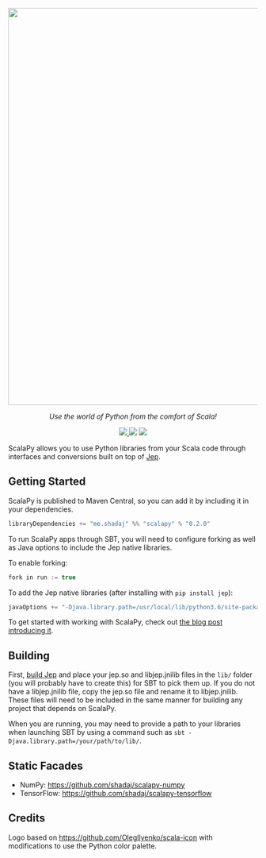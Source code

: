 <p align="center"><img width="800" src="https://github.com/shadaj/scalapy/raw/master/logo.png"/></p>
<p align="center"><i>Use the world of Python from the comfort of Scala!</i></p>
<p align="center">
  <a href="https://travis-ci.com/shadaj/scalapy">
    <img src="https://travis-ci.com/shadaj/scalapy.svg?branch=master"/>
  </a>
  <img src="https://img.shields.io/maven-central/v/me.shadaj/scalapy_2.12.svg"/>
  <a href="https://gitter.im/shadaj/scalapy?utm_source=badge&utm_medium=badge&utm_campaign=pr-badge">
    <img src="https://badges.gitter.im/shadaj/scalapy.svg"/>
  </a>
</p>

ScalaPy allows you to use Python libraries from your Scala code through interfaces and conversions built on top of [Jep](https://github.com/mrj0/jep).

## Getting Started
ScalaPy is published to Maven Central, so you can add it by including it in your dependencies.

```scala
libraryDependencies += "me.shadaj" %% "scalapy" % "0.2.0"
```

To run ScalaPy apps through SBT, you will need to configure forking as well as Java options to include the Jep native libraries.

To enable forking:
```scala
fork in run := true
```

To add the Jep native libraries (after installing with `pip install jep`):
```scala
javaOptions += "-Djava.library.path=/usr/local/lib/python3.6/site-packages/jep"
```

To get started with working with ScalaPy, check out [the blog post introducing it](http://blog.shadaj.me/2017/01/04/tensorflow-in-scala-with-scalapy.html).

## Building
First, [build Jep](https://github.com/mrj0/jep/wiki/Getting-Started) and place your jep.so and libjep.jnilib files in the `lib/` folder (you will probably have to create this) for SBT to pick them up. If you do not have a libjep.jnilib file, copy the jep.so file and rename it to libjep.jnilib. These files will need to be included in the same manner for building any project that depends on ScalaPy.

When you are running, you may need to provide a path to your libraries when launching SBT by using a command such as `sbt -Djava.library.path=/your/path/to/lib/`.

## Static Facades
+ NumPy: https://github.com/shadaj/scalapy-numpy
+ TensorFlow: https://github.com/shadaj/scalapy-tensorflow

## Credits
Logo based on https://github.com/OlegIlyenko/scala-icon with modifications to use the Python color palette.
